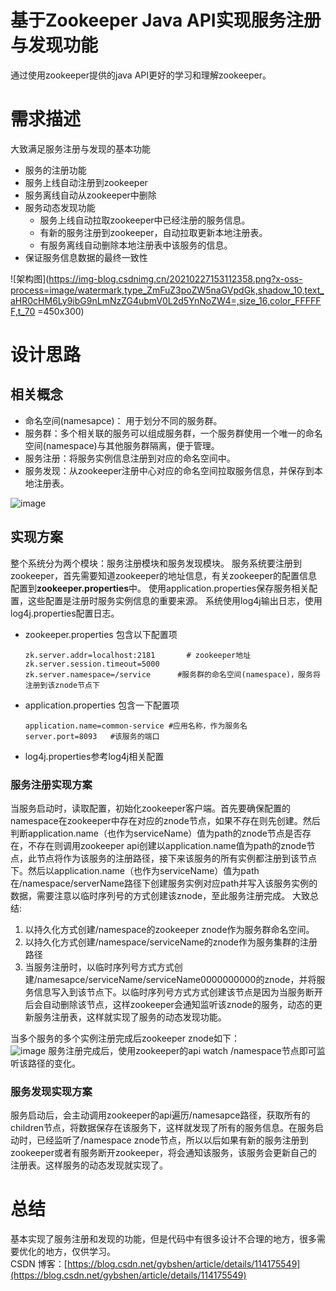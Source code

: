 # 基于Zookeeper Java API实现服务注册与发现功能
通过使用zookeeper提供的java API更好的学习和理解zookeeper。

# 需求描述
大致满足服务注册与发现的基本功能

- 服务的注册功能
- 服务上线自动注册到zookeeper
- 服务离线自动从zookeeper中删除
- 服务动态发现功能
    - 服务上线自动拉取zookeeper中已经注册的服务信息。
    - 有新的服务注册到zookeeper，自动拉取更新本地注册表。
    - 有服务离线自动删除本地注册表中该服务的信息。
- 保证服务信息数据的最终一致性
  
![架构图](https://img-blog.csdnimg.cn/20210227153112358.png?x-oss-process=image/watermark,type_ZmFuZ3poZW5naGVpdGk,shadow_10,text_aHR0cHM6Ly9ibG9nLmNzZG4ubmV0L2d5YnNoZW4=,size_16,color_FFFFFF,t_70 =450x300)
# 设计思路
## 相关概念
- 命名空间(namesapce)： 用于划分不同的服务群。
- 服务群：多个相关联的服务可以组成服务群，一个服务群使用一个唯一的命名空间(namespace)与其他服务群隔离，便于管理。
- 服务注册：将服务实例信息注册到对应的命名空间中。
- 服务发现：从zookeeper注册中心对应的命名空间拉取服务信息，并保存到本地注册表。

![image](https://img-blog.csdnimg.cn/20210227160009439.png)

## 实现方案
整个系统分为两个模块：服务注册模块和服务发现模块。
服务系统要注册到zookeeper，首先需要知道zookeeper的地址信息，有关zookeeper的配置信息配置到**zookeeper.properties**中。
使用application.properties保存服务相关配置，这些配置是注册时服务实例信息的重要来源。
系统使用log4j输出日志，使用log4j.properties配置日志。
+ zookeeper.properties 包含以下配置项
    ```properties
    zk.server.addr=localhost:2181       # zookeeper地址
    zk.server.session.timeout=5000            
    zk.server.namespace=/service      #服务群的命名空间(namespace)，服务将注册到该znode节点下
    ```
+ application.properties 包含一下配置项
     ```properties
     application.name=common-service #应用名称，作为服务名
  server.port=8093   #该服务的端口
     ```
+ log4j.properties参考log4j相关配置

### 服务注册实现方案
当服务启动时，读取配置，初始化zookeeper客户端。首先要确保配置的namespace在zookeeper中存在对应的znode节点，如果不存在则先创建。然后判断application.name（也作为serviceName）值为path的znode节点是否存在，不存在则调用zookeeper api创建以application.name值为path的znode节点，此节点将作为该服务的注册路径，接下来该服务的所有实例都注册到该节点下。然后以application.name（也作为serviceName）值为path在/namespace/serverName路径下创建服务实例对应path并写入该服务实例的数据，需要注意以临时序列号的方式创建该znode，至此服务注册完成。
大致总结:
1. 以持久化方式创建/namespace的zookeeper znode作为服务群命名空间。
2. 以持久化方式创建/namespace/serviceName的znode作为服务集群的注册路径
3. 当服务注册时，以临时序列号方式方式创建/namesapce/serviceName/serviceName0000000000的znode，并将服务信息写入到该节点下。以临时序列号方式方式创建该节点是因为当服务断开后会自动删除该节点，这样zookeeper会通知监听该znode的服务，动态的更新服务注册表，这样就实现了服务的动态发现功能。

当多个服务的多个实例注册完成后zookeeper znode如下：<br>
![image](https://img-blog.csdnimg.cn/20210227164835718.png)
服务注册完成后，使用zookeeper的api watch /namespace节点即可监听该路径的变化。

### 服务发现实现方案
服务启动后，会主动调用zookeeper的api遍历/namesapce路径，获取所有的children节点，将数据保存在该服务下，这样就发现了所有的服务信息。在服务启动时，已经监听了/namespace znode节点，所以以后如果有新的服务注册到zookeeper或者有服务断开zookeeper，将会通知该服务，该服务会更新自己的注册表。这样服务的动态发现就实现了。


# 总结
基本实现了服务注册和发现的功能，但是代码中有很多设计不合理的地方，很多需要优化的地方，仅供学习。<br>
CSDN 博客：[https://blog.csdn.net/gybshen/article/details/114175549](https://blog.csdn.net/gybshen/article/details/114175549)

